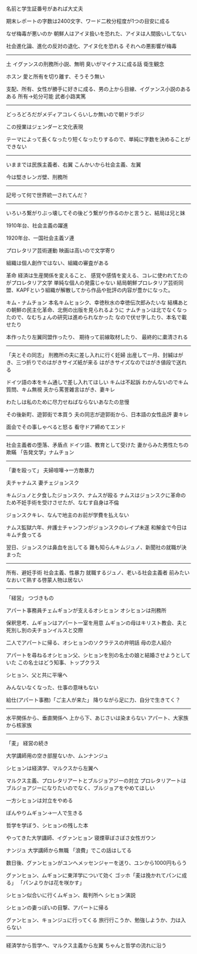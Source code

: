 名前と学生証番号があれば大丈夫

期末レポートの字数は2400文字、ワード二枚分程度が1つの目安に成る

なぜ梅毒が悪いのか
朝鮮人はアイヌ扱いを恐れた、アイヌは人間扱いしてない

社会進化論、進化の反対の退化、アイヌ化を恐れる
それへの悪影響が梅毒

---

土
イグァンスの刑務所小説、無明
臭いがマイナスに成る話
衛生観念

ホスン
愛と所有を切り離す、そうそう無い

支配、所有、女性が勝手に好きに成る、男の上から目線、イグァンス小説のあるある
所有→処分可能
武者小路実篤

---

どっろどろだがメディアコレくらいしか無いので朝ドラポジ

この授業はジェンダーと文化表現

テーマによって長くなったり短くなったりするので、単純に字数を決めることができない

---

いままでは民族主義者、右翼
こんかいから社会主義、左翼

今は堅きレンガ壁、刑務所

---

記号って何で世界統一されてんだ？

---

いろいろ繋がりぶっ壊してその後どう繋がり作るのかと言うと、結局は兄と妹

1910年台、社会主義の躍進

1920年台、一国社会主義ソ連

プロレタリア芸術運動
  映画は高いので文学寄り

組織は個人創作ではない、組織の審査がある

革命
経済は生産関係を変えること、
感覚や感情を変える、コレに使われてたのがプロレタリア文学
  単純な個人の発露じゃない
結局朝鮮プロレタリア芸術同盟、KAPFという組織が解散してから作品や批評の内容が豊かになった。

キム・ナムチョン
  本名キムヒョシク、幸徳秋水の幸徳伝次郎みたいな
結構あとの朝鮮の民主化革命、北側の出版を見られるように
ナムチョンは北でなくなったので、なむちょんの研究は進められなかった
なので伏せ字したり、本名で載せたり

本作ったり左翼同盟作ったり、
期待って前線取材したり、
最終的に粛清される

---

「夫とその同志」
刑務所の夫に差し入れに行く妊婦
出産して一月、封緘はがき、三つ折りでのはがきサイズ紙が来る
  はがきサイズなのではがき値段で送れる

ドイツ語の本をキム通しで差し入れてほしい
  キムは不起訴
わかんないのでキム質問、キム無視
夫から罵詈雑言はがき、妻キレ

わたしは私のために尽力せねばならないあなたの怠慢

その後新町、遊郭街で本買う
夫の同志が遊郭街から、日本語の女性品評
妻キレ

面会でその事しゃべると怒る
看守ドア締めてエンド

---

社会主義者の堕落、矛盾点
ドイツ語、教育として受けた
妻からみた男性たちの欺瞞
「告発文学」ナムチョン

---

「妻を殴って」
夫婦喧嘩→一方敵暴力

夫チャナムス
妻チェジョンスク

キムジュノと夕食したジョンスク、ナムスが殴る
ナムスはジョンスクに革命のため不妊手術を受けさせたが、なむす自身は不倫

ジョンスクキレ、なんで地主のお前が学費を払えない

ナムス監獄六年、弁護士チャンフンがジョンスクのレイプ未遂
和解金で今日はキムチ食ってる

翌日、ジョンスクは鼻血を出してる
難も知らんキムジュノ、新聞社の就職が決まった

---

所有、避妊手術
社会主義、性暴力
就職するジュノ、老いる社会主義者
  前みたいなおいて熟する啓蒙人物は居ない

---

「経営」
  つづきもの

アパート事務員チェムギョンが支えるオシヒョン
  オシヒョンは刑務所

保釈思考、ムギョンはアパート一室を用意
ムギョンの母はキリスト教会、夫と死別し別の夫チョンイルスと交際

二人でアパートに帰る、オシヒョンのソクラテスの弁明話
母の恋人紹介

アパートを尋ねるオシヒョン父、シヒョンを別の名士の娘と結婚させようとしていた
  この名士はどう知事、トップクラス

シヒョン、父と共に平壌へ

みんないなくなった、仕事の意味もない

給仕(アパート事務)「ご主人が来た」
降りながら足に力、自分で生きてく？

---

水平関係から、垂直関係へ
上から下、あじさいは染まらない
アパート、大家族から核家族

---

「麦」
  経営の続き

大学講師用の空き部屋ないか、ムンナンジュ

シヒョンは経済学、マルクスから左翼へ

マルクス主義、プロレタリアートとブルジョアジーの対立
プロレタリアートはブルジョアジーになりたいのでなく、ブルジョアをやめてほしい

一方シヒョンは対立をやめる

ぼんやりムギョン→一人で生きる

哲学を学ぼう、シヒョンの残した本

やってきた大学講師、イグァンヒョン
寝煙草ぼさぼさ女性ガウン

ナンジュ
大学講師から無職
「浪費」でこの話はしてる

数日後、グァンヒョンがユンへメッセンジャーを送り、ユンから1000円もらう

グァンヒョン、ムギョンに東洋学について効く
ゴッホ「麦は挽かれてパンに成る」
「パンよりかは花を咲かす」

シヒョン似合いに行くムギョン、裁判所へ
シヒョン演説

シヒョンの妻っぽいの目撃、アパートに帰る

グァンヒョン、キョンジュに行ってくる
旅行行こうか、勉強しようか、力は入らない

---

経済学から哲学へ、マルクス主義から左翼
ちゃんと哲学の流れに沿う



































































